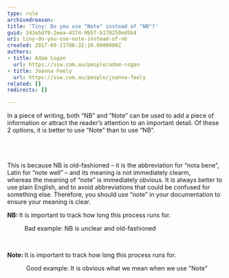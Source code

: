 ```yaml
---
type: rule
archivedreason: 
title: 'Tiny: Do you use "Note" instead of "NB"?'
guid: 343e5d79-2eea-4374-9b57-b178250ed5b4
uri: tiny-do-you-use-note-instead-of-nb
created: 2017-09-21T06:32:10.0000000Z
authors:
- title: Adam Cogan
  url: https://ssw.com.au/people/adam-cogan
- title: Joanna Feely
  url: https://ssw.com.au/people/joanna-feely
related: []
redirects: []

---
```



In a piece of writing, both “NB” and “Note” can be used to add a piece of information or attract the reader’s attention to an important detail. Of these 2 options, it is better to use “Note” than to use “NB”.&#160;<br><br>
<br><excerpt class='endintro'></excerpt><br>
<p>​This is because NB is old-fashioned – it is the abbreviation for “nota bene”, Latin for “note well” –&#160;and its meaning is not immediately clearm, whereas&#160;the meaning of “note” is immediately obvious.&#160;It is always better to use&#160;plain English, and to avoid&#160;abbreviations that could be confused for something else. Therefore, you should use “note” in your documentation to ensure your meaning is clear.&#160;<br></p><p class="ssw15-rteElement-GreyBox"><strong>NB&#58; </strong>It is important to track how long this process runs for.​​​<br></p><dd class="ssw15-rteElement-FigureBad">Bad example&#58; NB is unclear and old-fashioned<br></dd><p class="ssw15-rteElement-P">​<br></p><p class="ssw15-rteElement-GreyBox"><strong>​​Not​​e&#58; </strong>It is important to track how long this process runs for.<br></p><dd class="ssw15-rteElement-FigureGood">​​&#160;​Good example&#58; It is obvious what we mean when we use &quot;Note&quot;<br></dd>


